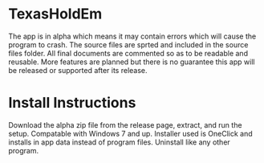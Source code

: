 # TexasHoldEm

The app is in alpha which means it may contain errors which will cause the program to crash. The source files are sprted and included in the source files folder. All final documents are commented so as to be readable and reusable. More features are planned but there is no guarantee this app will be released or supported after its release.

# Install Instructions
Download the alpha zip file from the release page, extract, and run the setup. Compatable with Windows 7 and up. Installer used is OneClick and installs in app data instead of program files. Uninstall like any other program. 
